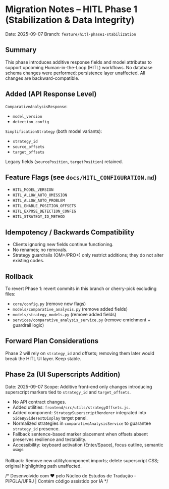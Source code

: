 # Migration Notes – HITL Phase 1 (Stabilization & Data Integrity)

Date: 2025-09-07
Branch: `feature/hitl-phase1-stabilization`

## Summary
This phase introduces additive response fields and model attributes to support upcoming Human-in-the-Loop (HITL) workflows. No database schema changes were performed; persistence layer unaffected. All changes are backward-compatible.

## Added (API Response Level)
`ComparativeAnalysisResponse`:
- `model_version`
- `detection_config`

`SimplificationStrategy` (both model variants):
- `strategy_id`
- `source_offsets`
- `target_offsets`

Legacy fields (`sourcePosition`, `targetPosition`) retained.

## Feature Flags (see `docs/HITL_CONFIGURATION.md`)
- `HITL_MODEL_VERSION`
- `HITL_ALLOW_AUTO_OMISSION`
- `HITL_ALLOW_AUTO_PROBLEM`
- `HITL_ENABLE_POSITION_OFFSETS`
- `HITL_EXPOSE_DETECTION_CONFIG`
- `HITL_STRATEGY_ID_METHOD`

## Idempotency / Backwards Compatibility
- Clients ignoring new fields continue functioning.
- No renames; no removals.
- Strategy guardrails (OM+/PRO+) only restrict additions; they do not alter existing codes.

## Rollback
To revert Phase 1: revert commits in this branch or cherry-pick excluding files:
- `core/config.py` (remove new flags)
- `models/comparative_analysis.py` (remove added fields)
- `models/strategy_models.py` (remove added fields)
- `services/comparative_analysis_service.py` (remove enrichment + guardrail logic)

## Forward Plan Considerations
Phase 2 will rely on `strategy_id` and offsets; removing them later would break the HITL UI layer. Keep stable.

## Phase 2a (UI Superscripts Addition)
Date: 2025-09-07
Scope: Additive front-end only changes introducing superscript markers tied to `strategy_id` and `target_offsets`.
- No API contract changes.
- Added utilities: `frontend/src/utils/strategyOffsets.js`.
- Added component: `StrategySuperscriptRenderer` integrated into `SideBySideTextDisplay` target panel.
- Normalized strategies in `comparativeAnalysisService` to guarantee `strategy_id` presence.
- Fallback sentence-based marker placement when offsets absent preserves resilience and testability.
- Accessibility: keyboard activation (Enter/Space), focus outline, semantic <sup> usage.

Rollback: Remove new utility/component imports; delete superscript CSS; original highlighting path unaffected.


/*
Desenvolvido com ❤️ pelo Núcleo de Estudos de Tradução - PIPGLA/UFRJ | Contém código assistido por IA
*/

